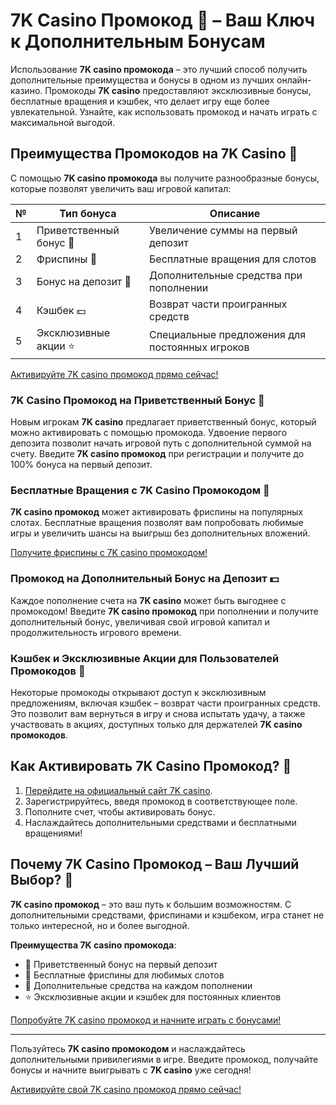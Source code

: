 # 7K Casino Промокод 🎉 – Ваш Ключ к Дополнительным Бонусам

Использование **7K casino промокода** – это лучший способ получить дополнительные преимущества и бонусы в одном из лучших онлайн-казино. Промокоды **7K casino** предоставляют эксклюзивные бонусы, бесплатные вращения и кэшбек, что делает игру еще более увлекательной. Узнайте, как использовать промокод и начать играть с максимальной выгодой.

## Преимущества Промокодов на 7K Casino 🌟

С помощью **7K casino промокода** вы получите разнообразные бонусы, которые позволят увеличить ваш игровой капитал:

| №  | Тип бонуса         | Описание |
|----|--------------------|----------|
| 1  | Приветственный бонус 🎁 | Увеличение суммы на первый депозит |
| 2  | Фриспины 🎰           | Бесплатные вращения для слотов |
| 3  | Бонус на депозит 💸    | Дополнительные средства при пополнении |
| 4  | Кэшбек 💵             | Возврат части проигранных средств |
| 5  | Эксклюзивные акции ⭐ | Специальные предложения для постоянных игроков |

[Активируйте 7K casino промокод прямо сейчас!](https://brandplay.link/BvQyFShp)

### 7K Casino Промокод на Приветственный Бонус 🎈

Новым игрокам **7K casino** предлагает приветственный бонус, который можно активировать с помощью промокода. Удвоение первого депозита позволит начать игровой путь с дополнительной суммой на счету. Введите **7K casino промокод** при регистрации и получите до 100% бонуса на первый депозит.

### Бесплатные Вращения с 7K Casino Промокодом 🎰

**7K casino промокод** может активировать фриспины на популярных слотах. Бесплатные вращения позволят вам попробовать любимые игры и увеличить шансы на выигрыш без дополнительных вложений.

[Получите фриспины с 7K casino промокодом!](https://brandplay.link/BvQyFShp)

### Промокод на Дополнительный Бонус на Депозит 💵

Каждое пополнение счета на **7K casino** может быть выгоднее с промокодом! Введите **7K casino промокод** при пополнении и получите дополнительный бонус, увеличивая свой игровой капитал и продолжительность игрового времени.

### Кэшбек и Эксклюзивные Акции для Пользователей Промокодов 🌟

Некоторые промокоды открывают доступ к эксклюзивным предложениям, включая кэшбек – возврат части проигранных средств. Это позволит вам вернуться в игру и снова испытать удачу, а также участвовать в акциях, доступных только для держателей **7K casino промокодов**.

## Как Активировать 7K Casino Промокод? 🚀

1. [Перейдите на официальный сайт 7K casino](https://brandplay.link/BvQyFShp).
2. Зарегистрируйтесь, введя промокод в соответствующее поле.
3. Пополните счет, чтобы активировать бонус.
4. Наслаждайтесь дополнительными средствами и бесплатными вращениями!

## Почему 7K Casino Промокод – Ваш Лучший Выбор? 🤔

**7K casino промокод** – это ваш путь к большим возможностям. С дополнительными средствами, фриспинами и кэшбеком, игра станет не только интересной, но и более выгодной.

**Преимущества 7K casino промокода**:
- 🎁 Приветственный бонус на первый депозит
- 🎰 Бесплатные фриспины для любимых слотов
- 💸 Дополнительные средства на каждом пополнении
- ⭐ Эксклюзивные акции и кэшбек для постоянных клиентов

[Попробуйте 7K casino промокод и начните играть с бонусами!](https://brandplay.link/BvQyFShp)

---

Пользуйтесь **7K casino промокодом** и наслаждайтесь дополнительными привилегиями в игре. Введите промокод, получайте бонусы и начните выигрывать с **7K casino** уже сегодня!

[Активируйте свой 7K casino промокод прямо сейчас!](https://brandplay.link/BvQyFShp)
